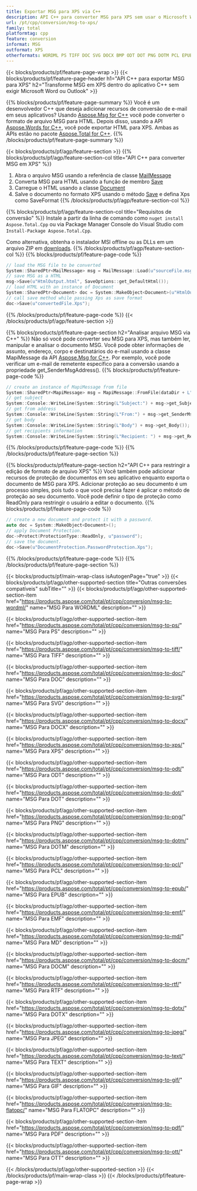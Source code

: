 ```yaml
---
title: Exportar MSG para XPS via C++
description: API C++ para converter MSG para XPS sem usar o Microsoft Word ou Outlook
url: /pt/cpp/conversion/msg-to-xps/
family: total
platformtag: cpp
feature: conversion
informat: MSG
outformat: XPS
otherformats: WORDML PS TIFF DOC SVG DOCX BMP ODT DOT PNG DOTM PCL EPUB EMF MD DOCM RTF DOTX JPEG TEXT GIF FLATOPC PDF OTT
---
```

{{< blocks/products/pf/feature-page-wrap >}}
{{< blocks/products/pf/feature-page-header h1="API C++ para exportar MSG para XPS" h2="Transforme MSG em XPS dentro do aplicativo C++ sem exigir Microsoft Word ou Outlook" >}}

{{% blocks/products/pf/feature-page-summary %}}
Você é um desenvolvedor C++ que deseja adicionar recursos de conversão de e-mail em seus aplicativos? Usando [Aspose.Msg for C++](https://products.aspose.com/msg/cpp/) você pode converter o formato de arquivo MSG para HTML. Depois disso, usando a API [Aspose.Words for C++](https://products.aspose.com/words/cpp/), você pode exportar HTML para XPS. Ambas as APIs estão no pacote [Aspose.Total for C++](https://products.aspose.com/total/cpp/). 
{{% /blocks/products/pf/feature-page-summary  %}}

{{< blocks/products/pf/agp/feature-section >}}
{{% blocks/products/pf/agp/feature-section-col title="API C++ para converter MSG em XPS" %}}
1. Abra o arquivo MSG usando a referência de classe [MailMessage](https://reference.aspose.com/msg/cpp/class/aspose.msg.mail_message)
2. Converta MSG para HTML usando a função de membro [Save](https://reference.aspose.com/msg/cpp/class/aspose.msg.mail_message#a7e7c6b50c8db5a8bcc6934db02b4a786)
3. Carregue o HTML usando a classe [Document](https://reference.aspose.com/words/cpp/class/aspose.words.document)
4. Salve o documento no formato XPS usando o método [Save](https://reference.aspose.com/words/cpp/class/aspose.words.document#save_string_saveformat) e defina Xps como SaveFormat
{{% /blocks/products/pf/agp/feature-section-col %}}

{{% blocks/products/pf/agp/feature-section-col title="Requisitos de conversão" %}}
Instale a partir da linha de comando como ```nuget install Aspose.Total.Cpp``` ou via Package Manager Console do Visual Studio com ```Install-Package Aspose.Total.Cpp```.

Como alternativa, obtenha o instalador MSI offline ou as DLLs em um arquivo ZIP em [downloads](https://downloads.aspose.com/total/cpp).
{{% /blocks/products/pf/agp/feature-section-col %}}
{{% blocks/products/pf/feature-page-code %}}

```cpp
// load the MSG file to be converted
System::SharedPtr<MailMessage> msg = MailMessage::Load(u"sourceFile.msg");
// save MSG as a HTML 
msg->Save(u"HtmlOutput.html", SaveOptions::get_DefaultHtml());  
// load HTML with an instance of Document
System::SharedPtr<Document> doc = System::MakeObject<Document>(u"HtmlOutput.html");
// call save method while passing Xps as save format
doc->Save(u"convertedFile.Xps");
```

{{% /blocks/products/pf/feature-page-code %}}
{{< /blocks/products/pf/agp/feature-section >}}

{{% blocks/products/pf/feature-page-section  h2="Analisar arquivo MSG via C++" %}}
Não só você pode converter seu MSG para XPS, mas também ler, manipular e analisar o documento MSG. Você pode obter informações de assunto, endereço, corpo e destinatários do e-mail usando a classe MapiMessage da API [Aspose.Msg for C++](https://products.aspose.com/msg/cpp/). Por exemplo, você pode verificar um e-mail de remetente específico para a conversão usando a propriedade get_SenderMsgAddress().
{{% blocks/products/pf/feature-page-code %}}

```cpp
// create an instance of MapiMessage from file
System::SharedPtr<MapiMessage> msg = MapiMessage::FromFile(dataDir + L"message.msg");
// get subject
System::Console::WriteLine(System::String(L"Subject:") + msg->get_Subject());
// get from address
System::Console::WriteLine(System::String(L"From:") + msg->get_SenderMsgAddress());
// get body
System::Console::WriteLine(System::String(L"Body") + msg->get_Body());
// get recipients information
System::Console::WriteLine(System::String(L"Recipient: ") + msg->get_Recipients());
```
{{% /blocks/products/pf/feature-page-code  %}}
{{% /blocks/products/pf/feature-page-section %}}

{{% blocks/products/pf/feature-page-section  h2="API C++ para restringir a edição de formato de arquivo XPS" %}}
Você também pode adicionar recursos de proteção de documentos em seu aplicativo enquanto exporta o documento de MSG para XPS. Adicionar proteção ao seu documento é um processo simples, pois tudo o que você precisa fazer é aplicar o método de proteção ao seu documento. Você pode definir o tipo de proteção como ReadOnly para restringir o usuário a editar o documento.
{{% blocks/products/pf/feature-page-code %}}

```cpp
// create a new document and protect it with a password.
auto doc = System::MakeObject<Document>();
// apply Document Protection.
doc->Protect(ProtectionType::ReadOnly, u"password");
// save the document.
doc->Save(u"DocumentProtection.PasswordProtection.Xps");
```
{{% /blocks/products/pf/feature-page-code  %}}
{{% /blocks/products/pf/feature-page-section %}}

{{< blocks/products/pf/main-wrap-class isAutogenPage="true" >}}
{{< blocks/products/pf/agp/other-supported-section title="Outras conversões compatíveis" subTitle="" >}}
{{< blocks/products/pf/agp/other-supported-section-item href="https://products.aspose.com/total/pt/cpp/conversion/msg-to-wordml/" name="MSG Para WORDML" description="" >}}

{{< blocks/products/pf/agp/other-supported-section-item href="https://products.aspose.com/total/pt/cpp/conversion/msg-to-ps/" name="MSG Para PS" description="" >}}

{{< blocks/products/pf/agp/other-supported-section-item href="https://products.aspose.com/total/pt/cpp/conversion/msg-to-tiff/" name="MSG Para TIFF" description="" >}}

{{< blocks/products/pf/agp/other-supported-section-item href="https://products.aspose.com/total/pt/cpp/conversion/msg-to-doc/" name="MSG Para DOC" description="" >}}

{{< blocks/products/pf/agp/other-supported-section-item href="https://products.aspose.com/total/pt/cpp/conversion/msg-to-svg/" name="MSG Para SVG" description="" >}}

{{< blocks/products/pf/agp/other-supported-section-item href="https://products.aspose.com/total/pt/cpp/conversion/msg-to-docx/" name="MSG Para DOCX" description="" >}}

{{< blocks/products/pf/agp/other-supported-section-item href="https://products.aspose.com/total/pt/cpp/conversion/msg-to-xps/" name="MSG Para XPS" description="" >}}

{{< blocks/products/pf/agp/other-supported-section-item href="https://products.aspose.com/total/pt/cpp/conversion/msg-to-odt/" name="MSG Para ODT" description="" >}}

{{< blocks/products/pf/agp/other-supported-section-item href="https://products.aspose.com/total/pt/cpp/conversion/msg-to-dot/" name="MSG Para DOT" description="" >}}

{{< blocks/products/pf/agp/other-supported-section-item href="https://products.aspose.com/total/pt/cpp/conversion/msg-to-png/" name="MSG Para PNG" description="" >}}

{{< blocks/products/pf/agp/other-supported-section-item href="https://products.aspose.com/total/pt/cpp/conversion/msg-to-dotm/" name="MSG Para DOTM" description="" >}}

{{< blocks/products/pf/agp/other-supported-section-item href="https://products.aspose.com/total/pt/cpp/conversion/msg-to-pcl/" name="MSG Para PCL" description="" >}}

{{< blocks/products/pf/agp/other-supported-section-item href="https://products.aspose.com/total/pt/cpp/conversion/msg-to-epub/" name="MSG Para EPUB" description="" >}}

{{< blocks/products/pf/agp/other-supported-section-item href="https://products.aspose.com/total/pt/cpp/conversion/msg-to-emf/" name="MSG Para EMF" description="" >}}

{{< blocks/products/pf/agp/other-supported-section-item href="https://products.aspose.com/total/pt/cpp/conversion/msg-to-md/" name="MSG Para MD" description="" >}}

{{< blocks/products/pf/agp/other-supported-section-item href="https://products.aspose.com/total/pt/cpp/conversion/msg-to-docm/" name="MSG Para DOCM" description="" >}}

{{< blocks/products/pf/agp/other-supported-section-item href="https://products.aspose.com/total/pt/cpp/conversion/msg-to-rtf/" name="MSG Para RTF" description="" >}}

{{< blocks/products/pf/agp/other-supported-section-item href="https://products.aspose.com/total/pt/cpp/conversion/msg-to-dotx/" name="MSG Para DOTX" description="" >}}

{{< blocks/products/pf/agp/other-supported-section-item href="https://products.aspose.com/total/pt/cpp/conversion/msg-to-jpeg/" name="MSG Para JPEG" description="" >}}

{{< blocks/products/pf/agp/other-supported-section-item href="https://products.aspose.com/total/pt/cpp/conversion/msg-to-text/" name="MSG Para TEXT" description="" >}}

{{< blocks/products/pf/agp/other-supported-section-item href="https://products.aspose.com/total/pt/cpp/conversion/msg-to-gif/" name="MSG Para GIF" description="" >}}

{{< blocks/products/pf/agp/other-supported-section-item href="https://products.aspose.com/total/pt/cpp/conversion/msg-to-flatopc/" name="MSG Para FLATOPC" description="" >}}

{{< blocks/products/pf/agp/other-supported-section-item href="https://products.aspose.com/total/pt/cpp/conversion/msg-to-pdf/" name="MSG Para PDF" description="" >}}

{{< blocks/products/pf/agp/other-supported-section-item href="https://products.aspose.com/total/pt/cpp/conversion/msg-to-ott/" name="MSG Para OTT" description="" >}}


{{< /blocks/products/pf/agp/other-supported-section >}}
{{< /blocks/products/pf/main-wrap-class >}}
{{< /blocks/products/pf/feature-page-wrap >}}